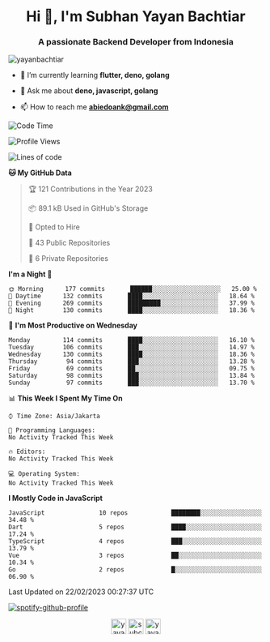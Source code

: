 <h1 align="center">Hi 👋, I'm Subhan Yayan Bachtiar</h1>
<h3 align="center">A passionate Backend Developer from Indonesia</h3>

<p align="left"> <img src="https://komarev.com/ghpvc/?username=yayanbachtiar" alt="yayanbachtiar" /> </p>

- 🌱 I’m currently learning **flutter, deno, golang**

- 💬 Ask me about **deno, javascript, golang**

- 📫 How to reach me **abiedoank@gmail.com**

<!--START_SECTION:waka-->
![Code Time](http://img.shields.io/badge/Code%20Time-5%2C336%20hrs%209%20mins-blue)

![Profile Views](http://img.shields.io/badge/Profile%20Views-0-blue)

![Lines of code](https://img.shields.io/badge/From%20Hello%20World%20I%27ve%20Written-4%20Million%20lines%20of%20code-blue)

**🐱 My GitHub Data** 

> 🏆 121 Contributions in the Year 2023
 > 
> 📦 89.1 kB Used in GitHub's Storage 
 > 
> 💼 Opted to Hire
 > 
> 📜 43 Public Repositories 
 > 
> 🔑 6 Private Repositories  
 > 
**I'm a Night 🦉** 

```text
🌞 Morning      177 commits       ██████░░░░░░░░░░░░░░░░░░░   25.00 % 
🌆 Daytime      132 commits       ████░░░░░░░░░░░░░░░░░░░░░   18.64 % 
🌃 Evening      269 commits       █████████░░░░░░░░░░░░░░░░   37.99 % 
🌙 Night        130 commits       ████░░░░░░░░░░░░░░░░░░░░░   18.36 % 

```
📅 **I'm Most Productive on Wednesday** 

```text
Monday         114 commits       ████░░░░░░░░░░░░░░░░░░░░░   16.10 % 
Tuesday        106 commits       ███░░░░░░░░░░░░░░░░░░░░░░   14.97 % 
Wednesday      130 commits       ████░░░░░░░░░░░░░░░░░░░░░   18.36 % 
Thursday        94 commits       ███░░░░░░░░░░░░░░░░░░░░░░   13.28 % 
Friday          69 commits       ██░░░░░░░░░░░░░░░░░░░░░░░   09.75 % 
Saturday        98 commits       ███░░░░░░░░░░░░░░░░░░░░░░   13.84 % 
Sunday          97 commits       ███░░░░░░░░░░░░░░░░░░░░░░   13.70 % 

```


📊 **This Week I Spent My Time On** 

```text
⌚︎ Time Zone: Asia/Jakarta

💬 Programming Languages: 
No Activity Tracked This Week

🔥 Editors: 
No Activity Tracked This Week

💻 Operating System: 
No Activity Tracked This Week

```

**I Mostly Code in JavaScript** 

```text
JavaScript               10 repos            ████████░░░░░░░░░░░░░░░░░   34.48 % 
Dart                     5 repos             ████░░░░░░░░░░░░░░░░░░░░░   17.24 % 
TypeScript               4 repos             ███░░░░░░░░░░░░░░░░░░░░░░   13.79 % 
Vue                      3 repos             ██░░░░░░░░░░░░░░░░░░░░░░░   10.34 % 
Go                       2 repos             █░░░░░░░░░░░░░░░░░░░░░░░░   06.90 % 

```



 Last Updated on 22/02/2023 00:27:37 UTC
<!--END_SECTION:waka-->

[![spotify-github-profile](https://spotify-github-profile.vercel.app/api/view?uid=31qtu2k4v3mbxp7clcmm6imuqq6e&cover_image=true&theme=default&show_offline=false&bar_color=53b14f&bar_color_cover=true)](https://github.com/kittinan/spotify-github-profile)


<p align="center">
<a href="https://dev.to/yayanbachtiar" target="blank"><img align="center" src="https://cdn.jsdelivr.net/npm/simple-icons@3.0.1/icons/dev-dot-to.svg" alt="yayanbachtiar" height="30" width="30" /></a>
<a href="https://linkedin.com/in/subchanyayanbachtiar" target="blank"><img align="center" src="https://cdn.jsdelivr.net/npm/simple-icons@3.0.1/icons/linkedin.svg" alt="subchanyayanbachtiar" height="30" width="30" /></a>
<a href="https://codesandbox.com/yayanbachtiar" target="blank"><img align="center" src="https://cdn.jsdelivr.net/npm/simple-icons@3.0.1/icons/codesandbox.svg" alt="yayanbachtiar" height="30" width="30" /></a>
</p>
